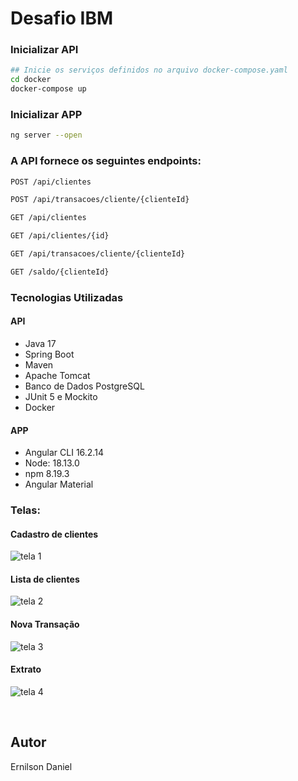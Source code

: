 # Desafio IBM

### Inicializar API
```bash
## Inicie os serviços definidos no arquivo docker-compose.yaml
cd docker
docker-compose up
```

### Inicializar APP
```bash
ng server --open
```

### A API fornece os seguintes endpoints:
```bash
POST /api/clientes

POST /api/transacoes/cliente/{clienteId}

GET /api/clientes

GET /api/clientes/{id}

GET /api/transacoes/cliente/{clienteId}

GET /saldo/{clienteId}

```


### Tecnologias Utilizadas
#### API
- Java 17
- Spring Boot
- Maven
- Apache Tomcat
- Banco de Dados PostgreSQL
- JUnit 5 e Mockito
- Docker

#### APP
- Angular CLI 16.2.14
- Node: 18.13.0
- npm 8.19.3
- Angular Material

### Telas:

#### Cadastro de clientes
![tela 1](https://github.com/Ernilson/Agencia_Bancaria/assets/30840118/b8aad890-212f-42cf-94d2-72addf991b3b)

#### Lista de clientes
![tela 2](https://github.com/Ernilson/Agencia_Bancaria/assets/30840118/53e1a108-bd43-4a84-9df3-e4056f4b53b4)

#### Nova Transação
![tela 3](https://github.com/Ernilson/Agencia_Bancaria/assets/30840118/27f3d3b2-ec02-41df-ac27-3ab98127ae10)

#### Extrato
![tela 4](https://github.com/Ernilson/Agencia_Bancaria/assets/30840118/2e695ee5-943b-4bb8-a14a-3160a46ca1d6)

<br>



## Autor
Ernilson Daniel
